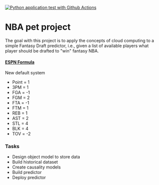 [![Python application test with Github Actions](https://github.com/Davidcparrar/NBA/actions/workflows/main.yml/badge.svg)](https://github.com/Davidcparrar/NBA/actions/workflows/main.yml)

# NBA pet project

The goal with this project is to apply the concepts of cloud computing to a simple Fantasy Draft predictor, i.e., given a list of available players what player should be drafted to "win" fantasy NBA.


#### [ESPN Formula](https://www.espn.com/fantasy/basketball/story/_/id/30296896/espn-fantasy-new-default-points-league-scoring-explained)

New default system

- Point = 1
- 3PM = 1
- FGA = -1
- FGM = 2
- FTA = -1
- FTM = 1
- REB = 1
- AST = 2
- STL = 4
- BLK = 4
- TOV = -2


### Tasks

* Design object model to store data
* Build historical dataset
* Create causality models
* Build predictor
* Deploy predictor
